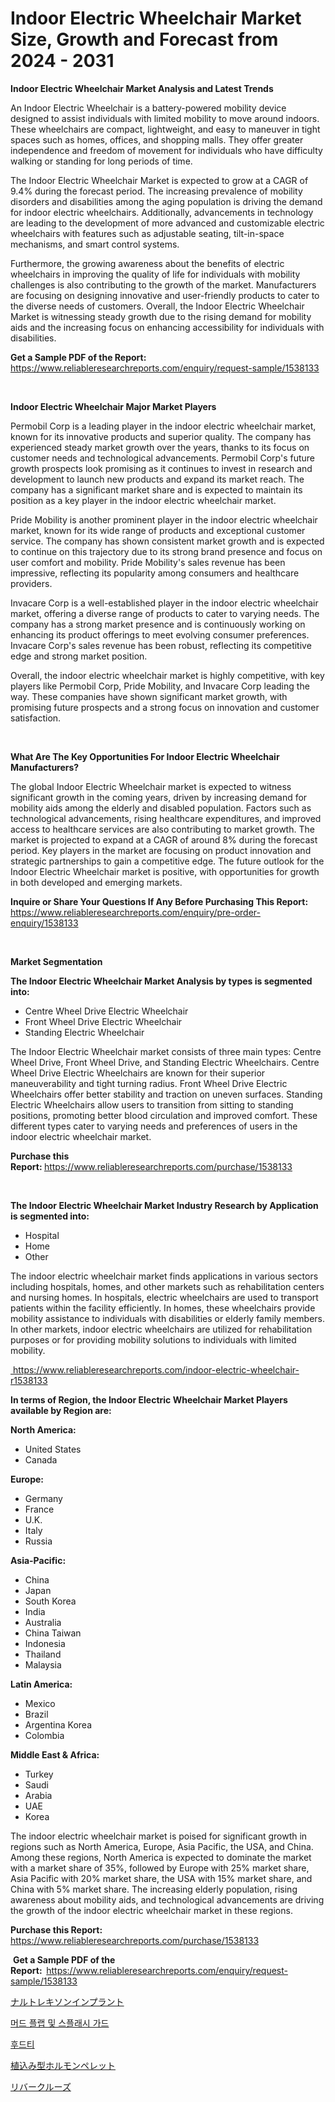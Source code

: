 <p><h1>Indoor Electric Wheelchair Market Size, Growth and Forecast from 2024 - 2031</h1></p><p><strong>Indoor Electric Wheelchair Market Analysis and Latest Trends</strong></p>
<p><p>An Indoor Electric Wheelchair is a battery-powered mobility device designed to assist individuals with limited mobility to move around indoors. These wheelchairs are compact, lightweight, and easy to maneuver in tight spaces such as homes, offices, and shopping malls. They offer greater independence and freedom of movement for individuals who have difficulty walking or standing for long periods of time.</p><p>The Indoor Electric Wheelchair Market is expected to grow at a CAGR of 9.4% during the forecast period. The increasing prevalence of mobility disorders and disabilities among the aging population is driving the demand for indoor electric wheelchairs. Additionally, advancements in technology are leading to the development of more advanced and customizable electric wheelchairs with features such as adjustable seating, tilt-in-space mechanisms, and smart control systems.</p><p>Furthermore, the growing awareness about the benefits of electric wheelchairs in improving the quality of life for individuals with mobility challenges is also contributing to the growth of the market. Manufacturers are focusing on designing innovative and user-friendly products to cater to the diverse needs of customers. Overall, the Indoor Electric Wheelchair Market is witnessing steady growth due to the rising demand for mobility aids and the increasing focus on enhancing accessibility for individuals with disabilities.</p></p>
<p><strong>Get a Sample PDF of the Report:&nbsp;</strong> <a href="https://www.reliableresearchreports.com/enquiry/request-sample/1538133">https://www.reliableresearchreports.com/enquiry/request-sample/1538133</a></p>
<p>&nbsp;</p>
<p><strong>Indoor Electric Wheelchair Major Market Players</strong></p>
<p><p>Permobil Corp is a leading player in the indoor electric wheelchair market, known for its innovative products and superior quality. The company has experienced steady market growth over the years, thanks to its focus on customer needs and technological advancements. Permobil Corp's future growth prospects look promising as it continues to invest in research and development to launch new products and expand its market reach. The company has a significant market share and is expected to maintain its position as a key player in the indoor electric wheelchair market.</p><p>Pride Mobility is another prominent player in the indoor electric wheelchair market, known for its wide range of products and exceptional customer service. The company has shown consistent market growth and is expected to continue on this trajectory due to its strong brand presence and focus on user comfort and mobility. Pride Mobility's sales revenue has been impressive, reflecting its popularity among consumers and healthcare providers.</p><p>Invacare Corp is a well-established player in the indoor electric wheelchair market, offering a diverse range of products to cater to varying needs. The company has a strong market presence and is continuously working on enhancing its product offerings to meet evolving consumer preferences. Invacare Corp's sales revenue has been robust, reflecting its competitive edge and strong market position.</p><p>Overall, the indoor electric wheelchair market is highly competitive, with key players like Permobil Corp, Pride Mobility, and Invacare Corp leading the way. These companies have shown significant market growth, with promising future prospects and a strong focus on innovation and customer satisfaction.</p></p>
<p>&nbsp;</p>
<p><strong>What Are The Key Opportunities For Indoor Electric Wheelchair Manufacturers?</strong></p>
<p><p>The global Indoor Electric Wheelchair market is expected to witness significant growth in the coming years, driven by increasing demand for mobility aids among the elderly and disabled population. Factors such as technological advancements, rising healthcare expenditures, and improved access to healthcare services are also contributing to market growth. The market is projected to expand at a CAGR of around 8% during the forecast period. Key players in the market are focusing on product innovation and strategic partnerships to gain a competitive edge. The future outlook for the Indoor Electric Wheelchair market is positive, with opportunities for growth in both developed and emerging markets.</p></p>
<p><strong>Inquire or Share Your Questions If Any Before Purchasing This Report:</strong> <a href="https://www.reliableresearchreports.com/enquiry/pre-order-enquiry/1538133">https://www.reliableresearchreports.com/enquiry/pre-order-enquiry/1538133</a></p>
<p>&nbsp;</p>
<p><strong>Market Segmentation</strong></p>
<p><strong>The Indoor Electric Wheelchair Market Analysis by types is segmented into:</strong></p>
<p><ul><li>Centre Wheel Drive Electric Wheelchair</li><li>Front Wheel Drive Electric Wheelchair</li><li>Standing Electric Wheelchair</li></ul></p>
<p><p>The Indoor Electric Wheelchair market consists of three main types: Centre Wheel Drive, Front Wheel Drive, and Standing Electric Wheelchairs. Centre Wheel Drive Electric Wheelchairs are known for their superior maneuverability and tight turning radius. Front Wheel Drive Electric Wheelchairs offer better stability and traction on uneven surfaces. Standing Electric Wheelchairs allow users to transition from sitting to standing positions, promoting better blood circulation and improved comfort. These different types cater to varying needs and preferences of users in the indoor electric wheelchair market.</p></p>
<p><strong>Purchase this Report:&nbsp;</strong><a href="https://www.reliableresearchreports.com/purchase/1538133">https://www.reliableresearchreports.com/purchase/1538133</a></p>
<p>&nbsp;</p>
<p><strong>The Indoor Electric Wheelchair Market Industry Research by Application is segmented into:</strong></p>
<p><ul><li>Hospital</li><li>Home</li><li>Other</li></ul></p>
<p><p>The indoor electric wheelchair market finds applications in various sectors including hospitals, homes, and other markets such as rehabilitation centers and nursing homes. In hospitals, electric wheelchairs are used to transport patients within the facility efficiently. In homes, these wheelchairs provide mobility assistance to individuals with disabilities or elderly family members. In other markets, indoor electric wheelchairs are utilized for rehabilitation purposes or for providing mobility solutions to individuals with limited mobility.</p></p>
<p><a href="https://www.reliableresearchreports.com/indoor-electric-wheelchair-r1538133">&nbsp;https://www.reliableresearchreports.com/indoor-electric-wheelchair-r1538133</a></p>
<p><strong>In terms of Region, the Indoor Electric Wheelchair Market Players available by Region are:</strong></p>
<p>
    <p> <strong> North America: </strong>
        <ul>
            <li>United States</li>
            <li>Canada</li>
        </ul>
        </p> 
    <p> <strong> Europe: </strong>
        <ul>
            <li>Germany</li>
            <li>France</li>
            <li>U.K.</li>
            <li>Italy</li>
            <li>Russia</li>
        </ul>
        </p> 
    <p> <strong> Asia-Pacific: </strong>
        <ul>
            <li>China</li>
            <li>Japan</li>
            <li>South Korea</li>
            <li>India</li>
            <li>Australia</li>
            <li>China Taiwan</li>
            <li>Indonesia</li>
            <li>Thailand</li>
            <li>Malaysia</li>
        </ul>
        </p> 
    <p> <strong> Latin America: </strong>
        <ul>
            <li>Mexico</li>
            <li>Brazil</li>
            <li>Argentina Korea</li>
            <li>Colombia</li>
        </ul>
        </p> 
    <p> <strong> Middle East & Africa: </strong>
        <ul>
            <li>Turkey</li>
            <li>Saudi</li>
            <li>Arabia</li>
            <li>UAE</li>
            <li>Korea</li>
        </ul>
    </p>
    </p>
<p><p>The indoor electric wheelchair market is poised for significant growth in regions such as North America, Europe, Asia Pacific, the USA, and China. Among these regions, North America is expected to dominate the market with a market share of 35%, followed by Europe with 25% market share, Asia Pacific with 20% market share, the USA with 15% market share, and China with 5% market share. The increasing elderly population, rising awareness about mobility aids, and technological advancements are driving the growth of the indoor electric wheelchair market in these regions.</p></p>
<p><strong>Purchase this Report: </strong><a href="https://www.reliableresearchreports.com/purchase/1538133">https://www.reliableresearchreports.com/purchase/1538133</a></p>
<p>&nbsp;<strong>Get a Sample PDF of the Report:&nbsp;&nbsp;</strong><a href="https://www.reliableresearchreports.com/enquiry/request-sample/1538133">https://www.reliableresearchreports.com/enquiry/request-sample/1538133</a></p>
<p><strong></strong></p>
<p><p><a href="https://github.com/DwightHuels1/Market-Research-Report-List-1/blob/main/250637050565.md">ナルトレキソンインプラント</a></p><p><a href="https://medium.com/@ikeschumm04/%EA%B3%A0%EB%B6%84%ED%95%B4-%EB%AC%BC%ED%86%B5-%EB%B0%8F-%EC%8A%A4%ED%94%8C%EB%9E%98%EC%8B%9C-%EA%B0%80%EB%93%9C-%EC%8B%9C%EC%9E%A5-%EB%B6%84%EC%84%9D-%EA%B8%80%EB%A1%9C%EB%B2%8C-%EC%82%B0%EC%97%85-%EC%A0%84%EB%A7%9D-%EB%B0%8F-%EC%98%88%EC%B8%A1-2024%EB%85%84%EC%97%90%EC%84%9C-2031%EB%85%84-15e32ade5825">머드 플랩 및 스플래시 가드</a></p><p><a href="https://medium.com/@guyeichert86/%ED%9B%84%EB%93%9C%ED%8B%B0-%EC%8B%9C%EC%9E%A5-%EC%8B%9C%EC%9E%A5cagr-%EC%8B%9C%EC%9E%A5-%EB%8F%99%ED%96%A5-%EB%B0%8F-%EC%84%B1%EC%9E%A5-%EC%A0%84%EB%9E%B5%EC%97%90-%EB%8C%80%ED%95%9C-%ED%86%B5%EC%B0%B0%EB%A0%A5-d8a36e183871">후드티</a></p><p><a href="https://github.com/tanyaali3/Market-Research-Report-List-1/blob/main/708137850564.md">植込み型ホルモンペレット</a></p><p><a href="https://medium.com/@neilmartin36/%E3%83%87%E3%82%B3%E3%83%BC%E3%83%87%E3%82%A3%E3%83%B3%E3%82%B0%E5%B7%9D%E3%82%AF%E3%83%AB%E3%83%BC%E3%82%BA%E5%B8%82%E5%A0%B4%E3%81%AE%E3%83%A1%E3%83%88%E3%83%AA%E3%82%AF%E3%82%B9-%E5%B8%82%E5%A0%B4%E3%82%B7%E3%82%A7%E3%82%A2-%E3%83%88%E3%83%AC%E3%83%B3%E3%83%89-%E6%88%90%E9%95%B7%E3%83%91%E3%82%BF%E3%83%BC%E3%83%B3-a33b97df294e">リバークルーズ</a></p></p>